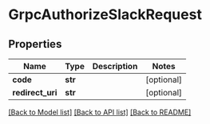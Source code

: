 # GrpcAuthorizeSlackRequest

## Properties
Name | Type | Description | Notes
------------ | ------------- | ------------- | -------------
**code** | **str** |  | [optional] 
**redirect_uri** | **str** |  | [optional] 

[[Back to Model list]](../README.md#documentation-for-models) [[Back to API list]](../README.md#documentation-for-api-endpoints) [[Back to README]](../README.md)


